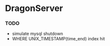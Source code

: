 DragonServer
============

### TODO
*   simulate mysql shutdown
*   WHERE UNIX_TIMESTAMP(time_end) index hit
